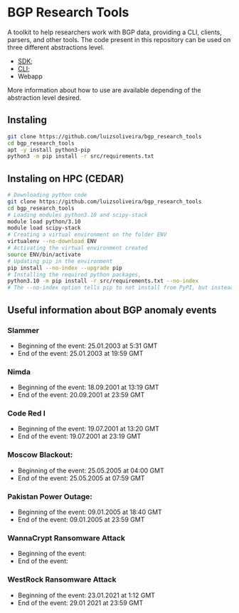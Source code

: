 # BGP Research Tools

A toolkit to help researchers work with BGP data, providing a CLI, clients, parsers, and other tools.
The code present in this repository can be used on three different abstractions level. 

* [SDK](./docs/sdk.md);
* [CLI](./docs/cli.md);
* Webapp

More information about how to use are available depending of the abstraction level desired.

## Instaling

```bash
git clone https://github.com/luizsoliveira/bgp_research_tools
cd bgp_research_tools
apt -y install python3-pip
python3 -m pip install -r src/requirements.txt
```

## Instaling on HPC (CEDAR)

```bash
# Downloading python code
git clone https://github.com/luizsoliveira/bgp_research_tools
cd bgp_research_tools
# Loading modules python3.10 and scipy-stack
module load python/3.10
module load scipy-stack
# Creating a virtual environment on the folder ENV
virtualenv --no-download ENV
# Activating the virtual environment created
source ENV/bin/activate
# Updating pip in the environment
pip install --no-index --upgrade pip
# Installing the required python packages, 
python3.10 -m pip install -r src/requirements.txt --no-index
# The --no-index option tells pip to not install from PyPI, but instead to install only from locally available packages, i.e. CEDAR wheels.
```

## Useful information about BGP anomaly events

### Slammer
* Beginning of the event: 25.01.2003 at 5:31 GMT
* End of the event: 25.01.2003 at 19:59 GMT

### Nimda
* Beginning of the event: 18.09.2001 at 13:19 GMT 
* End of the event: 20.09.2001 at 23:59 GMT 

### Code Red I
* Beginning of the event: 19.07.2001 at 13:20 GMT
* End of the event: 19.07.2001 at 23:19 GMT

### Moscow Blackout:
* Beginning of the event: 25.05.2005 at 04:00 GMT
* End of the event: 25.05.2005 at 07:59 GMT

### Pakistan Power Outage:
* Beginning of the event: 09.01.2005 at 18:40 GMT
* End of the event: 09.01.2005 at 23:59 GMT

### WannaCrypt Ransomware Attack

* Beginning of the event: 
* End of the event: 

### WestRock Ransomware Attack
* Beginning of the event: 23.01.2021 at 1:12 GMT
* End of the event: 29.01 2021 at 23:59 GMT